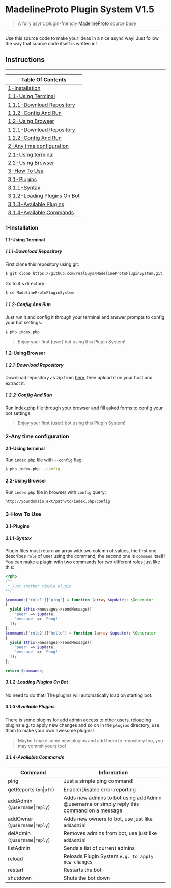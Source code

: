 # MadelineProto Plugin System V1.5
> A fully async plugin-friendly [MadelineProto](https://github.com/danog/MadelineProto) source base
___
Use this source code to make your ideas in a nice async way!
Just follow the way that source code itself is written in!

## Instructions
---
|**Table Of Contents**|
|---|
|[1-Installation](#1-Installation)|
|[1.1-Using Terminal](#11-Using-Terminal)|
|[1.1.1-Download Repository](#111-Download-Repository)|
|[1.1.2-Config And Run](#112-Config-And-Run)|
|[1.2-Using Browser](#12-Using-Browser)|
|[1.2.1-Download Repository](#121-Download-Repository)|
|[1.2.2-Config And Run](#122-Config-And-Run)|
|[2-Any time configuration](#2-Any-time-configuration)|
|[2.1-Using terminal](#21-Using-terminal)|
|[2.2-Using Browser](#22-Using-Browser)|
|[3-How To Use](#3-How-To-Use)|
|[3.1-Plugins](#31-Plugins)|
|[3.1.1-Syntax](#311-Syntax)|
|[3.1.2-Loading Plugins On Bot](#312-Loading-Plugins-On-Bot)|
|[3.1.3-Available Plugins](#313-Available-Plugins)|
|[3.1.4-Available Commands](#314-Available-Commands)|

### 1-Installation

#### 1.1-Using Terminal

##### 1.1.1-Download Repository
First clone this repository using git:
```bash
$ git clone https://github.com/realGuys/MadelineProtoPluginSystem.git
```
Go to it's directory:
```bash
$ cd MadelineProtoPluginSystem
```
##### 1.1.2-Config And Run
Just run it and config it through your terminal and answer prompts to config your bot settings:
```bash
$ php index.php
```
> Enjoy your first (user) bot using this Plugin System!
#### 1.2-Using Browser

##### 1.2.1-Download Repository
Download repository as zip from [here](https://github.com/realGuys/MadelineProtoPluginSystem/archive/master.zip), then upload it on your host and extract it.

##### 1.2.2-Config And Run
Run [index.php](https://github.com/realGuys/MadelineProtoPluginSystem/blob/master/index.php) file through your browser and fill asked forms to config your bot settings.

> Enjoy your first (user) bot using this Plugin System!


### 2-Any time configuration

#### 2.1-Using terminal
Run `index.php` file with `--config` flag:
```bash
$ php index.php --config
```
#### 2.2-Using Browser
Run `index.php` file in browser with `config` query:
```
http://yourdomain.ext/path/to/index.php?config
```

### 3-How To Use

#### 3.1-Plugins

##### 3.1.1-Syntax
Plugin files must return an array with two column of values, the first one describes `role` of user using the command, the second one is `command` itself!
You can make a plugin with two commands for two different roles just like this:
```php
<?php
/**
 * Just another simple plugin
**/

$commands['role1']['ping'] = function (array $update): \Generator
{
  yield $this->messages->sendMessage([
    'peer' => $update,
    'message' => 'Pong!'
  ]);
};
$commands['role2']['hello'] = function (array $update): \Generator
{
  yield $this->messages->sendMessage([
    'peer' => $update,
    'message' => 'Pong!'
  ]);
};

return $commands;
```

##### 3.1.2-Loading Plugins On Bot
No need to do that! The plugins will automatically load on starting bot.

##### 3.1.3-Available Plugins
There is some plugins for add admin access to other users, reloading plugins e.g. to apply new changes and so on in the `plugins` directory, use tham to make your own awesome plugins!
> Maybe I make some new plugins and add them to repository too, you may commit yours too!

##### 3.1.4-Available Commands
**Command**|**Information**
-----|-----
ping|Just a simple ping command!
getReports (`on`\|`off`)|Enable/Disable error reporting
addAdmin (`@username`\|`reply`)|Adds new admins to bot using addAdmin @username or simply reply this command on a message
addOwner (`@username`\|`reply`)|Adds new owners to bot, use just like `addAdmin`!
delAdmin (`@username`\|`reply`)|Removes admins from bot, use just like `addAdmin`!
listAdmin|Sends a list of current admins
reload|Reloads Plugin System `e.g. to apply new changes`
restart|Restarts the bot
shutdown|Shuts the bot down
